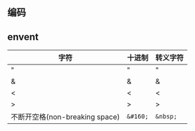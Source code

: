 ## 编码

## envent
|字符|十进制|转义字符|
|---|---|---|
|"|&#34;|&quot;|
|&|&#38;|&amp;|
|<|&#60;|&lt;|
|>|&#62;|&gt;|
|不断开空格(non-breaking space)|`&#160;`|`&nbsp;`|